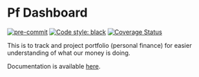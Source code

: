 # Pf Dashboard

[![pre-commit](https://img.shields.io/badge/pre--commit-enabled-brightgreen?logo=pre-commit)](https://github.com/pre-commit/pre-commit) [![Code style: black](https://img.shields.io/badge/code%20style-black-000000.svg)](https://github.com/psf/black)
[![Coverage Status](https://coveralls.io/repos/github/dheepakg/pf-dashboard/badge.svg?branch=main)](https://coveralls.io/github/dheepakg/pf-dashboard?branch=main)

This is to track and project portfolio (personal finance) for easier understanding of what our money is doing.

Documentation is available [here](doc/README.md).
